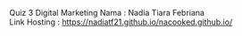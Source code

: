 Quiz 3 Digital Marketing
Nama : Nadia Tiara Febriana \
Link Hosting : https://nadiatf21.github.io/nacooked.github.io/
